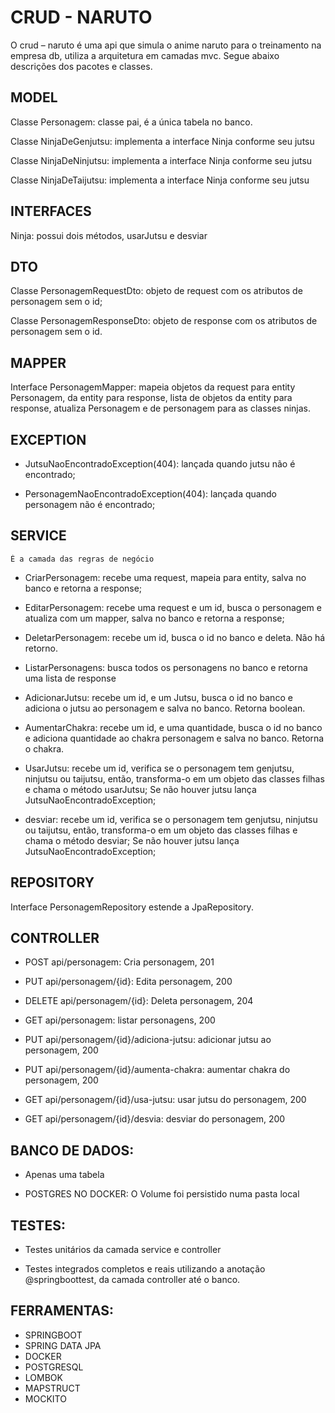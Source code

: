 # CRUD - NARUTO

O crud – naruto é uma api que simula o anime naruto para o treinamento na empresa db, utiliza a arquitetura em camadas mvc. Segue abaixo descrições dos pacotes e classes. 


## MODEL
Classe Personagem: classe pai, é a única tabela no banco. 

Classe NinjaDeGenjutsu: implementa a interface Ninja conforme seu jutsu 

Classe NinjaDeNinjutsu: implementa a interface Ninja conforme seu jutsu 

Classe NinjaDeTaijutsu: implementa a interface Ninja conforme seu jutsu 

## INTERFACES
Ninja: possui dois métodos, usarJutsu e desviar

## DTO 

Classe PersonagemRequestDto: objeto de request com os atributos de personagem sem o id; 

Classe PersonagemResponseDto: objeto de response com os atributos de personagem sem o id. 

## MAPPER 

Interface PersonagemMapper: mapeia objetos da request para entity Personagem, da entity para response, lista de objetos da entity para response, atualiza Personagem e de personagem para as classes ninjas. 

## EXCEPTION 

- JutsuNaoEncontradoException(404): lançada quando jutsu não é encontrado; 

- PersonagemNaoEncontradoException(404): lançada quando personagem não é encontrado; 

## SERVICE 

	É a camada das regras de negócio 

- CriarPersonagem: recebe uma request, mapeia para entity, salva no banco e retorna a response; 

- EditarPersonagem: recebe uma request e um id, busca o personagem e atualiza com um mapper, salva no banco e retorna a response; 

- DeletarPersonagem: recebe um id, busca o id no banco  e deleta. Não há retorno. 

- ListarPersonagens: busca todos os personagens no banco e retorna uma lista de response 

- AdicionarJutsu: recebe um id, e um Jutsu, busca o id no banco e adiciona o jutsu ao personagem e salva no banco. Retorna boolean. 

- AumentarChakra: recebe um id, e uma quantidade, busca o id no banco e adiciona quantidade ao chakra personagem e salva no banco. Retorna o chakra. 

- UsarJutsu: recebe um id, verifica se o personagem tem genjutsu, ninjutsu ou taijutsu, então, transforma-o em um objeto das classes filhas e chama o método usarJutsu; Se não houver jutsu lança JutsuNaoEncontradoException; 

- desviar: recebe um id, verifica se o personagem tem genjutsu, ninjutsu ou taijutsu, então, transforma-o em um objeto das classes filhas e chama o método desviar; Se não houver jutsu lança JutsuNaoEncontradoException; 

## REPOSITORY 

Interface PersonagemRepository estende a JpaRepository. 

## CONTROLLER 

- POST api/personagem: Cria personagem, 201 

- PUT api/personagem/{id}: Edita personagem, 200 

- DELETE api/personagem/{id}: Deleta personagem, 204 

- GET api/personagem: listar personagens, 200 

- PUT api/personagem/{id}/adiciona-jutsu: adicionar jutsu ao personagem, 200 

- PUT api/personagem/{id}/aumenta-chakra: aumentar chakra do personagem, 200 

- GET api/personagem/{id}/usa-jutsu: usar jutsu do personagem, 200 

- GET api/personagem/{id}/desvia: desviar do personagem, 200 

## BANCO DE DADOS: 

- Apenas uma tabela 

- POSTGRES NO DOCKER: O Volume foi persistido numa pasta local

## TESTES: 

- Testes unitários da camada service e controller  

- Testes integrados completos e reais utilizando a anotação @springboottest, da camada controller até o banco. 

 
## FERRAMENTAS: 

- SPRINGBOOT 
- SPRING DATA JPA 
- DOCKER 
- POSTGRESQL 
- LOMBOK 
- MAPSTRUCT 
- MOCKITO 